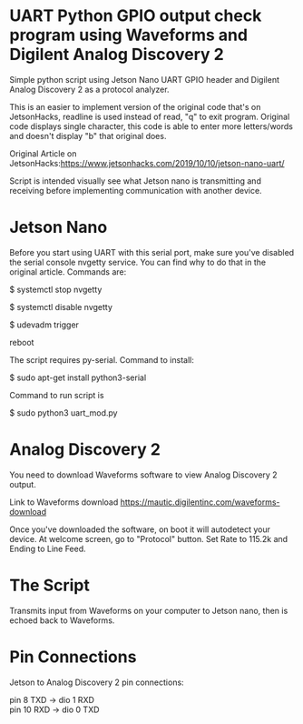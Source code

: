 
# UART Python GPIO output check program using Waveforms and Digilent Analog Discovery 2

Simple python script using Jetson Nano UART GPIO header and Digilent Analog Discovery 2 as a protocol analyzer. 

This is an easier to implement version of the original code that's on JetsonHacks, readline is used instead of read, "q" to exit program. Original code displays single character, this code is able to enter more letters/words and doesn't display "b" that original does.

Original Article on JetsonHacks:https://www.jetsonhacks.com/2019/10/10/jetson-nano-uart/

Script is intended visually see what Jetson nano is transmitting and receiving before implementing communication with another device.

# Jetson Nano

Before you start using UART with this serial port, make sure you've disabled the serial console nvgetty service. You can find why to do that in the original article. Commands are:

  $ systemctl stop nvgetty
  
  $ systemctl disable nvgetty
  
  $ udevadm trigger
  
  reboot

The script requires py-serial. Command to install:

  $ sudo apt-get install python3-serial

Command to run script is

  $ sudo python3 uart_mod.py
  
  
# Analog Discovery 2

You need to download Waveforms software to view Analog Discovery 2 output.

Link to Waveforms download
https://mautic.digilentinc.com/waveforms-download  

Once you've downloaded the software, on boot it will autodetect your device. At welcome screen, go to "Protocol" button. Set Rate to 115.2k and Ending to Line Feed.
  
# The Script 

Transmits input from Waveforms on your computer to Jetson nano, then is echoed back to Waveforms. 

# Pin Connections

Jetson to Analog Discovery 2 pin connections:

pin 8  TXD -> dio 1 RXD     
pin 10 RXD  ->  dio 0 TXD




